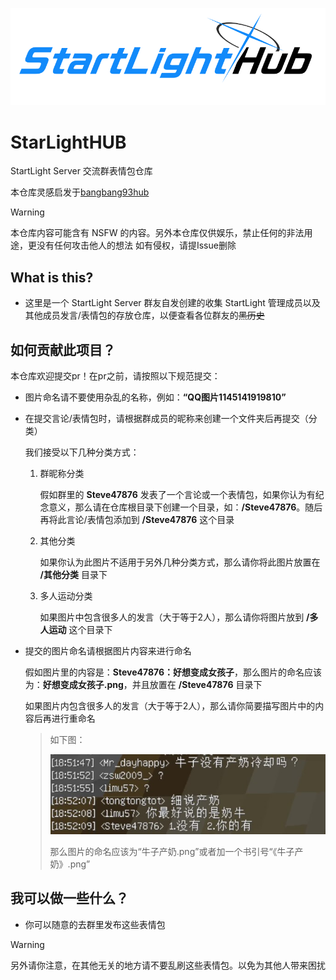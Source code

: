![starlighthub](./.github/starlighthub.png)

# StarLightHUB

StartLight Server 交流群表情包仓库

本仓库灵感启发于[bangbang93hub](https://github.com/Mxmilu666/bangbang93HUB/tree/main?tab=readme-ov-file)

> [!WARNING]
>
> 本仓库内容可能含有 NSFW 的内容。另外本仓库仅供娱乐，禁止任何的非法用途，更没有任何攻击他人的想法
> 如有侵权，请提Issue删除

## What is this?

- 这里是一个 StartLight Server 群友自发创建的收集 StartLight 管理成员以及其他成员发言/表情包的存放仓库，以便查看各位群友的~~黑历史~~

## 如何贡献此项目？

本仓库欢迎提交pr！在pr之前，请按照以下规范提交：

- 图片命名请不要使用杂乱的名称，例如：**“QQ图片1145141919810”**

- 在提交言论/表情包时，请根据群成员的昵称来创建一个文件夹后再提交（分类）

  我们接受以下几种分类方式：

  1. 群昵称分类

     假如群里的 **Steve47876** 发表了一个言论或一个表情包，如果你认为有纪念意义，那么请在仓库根目录下创建一个目录，如：**/Steve47876**。随后再将此言论/表情包添加到 **/Steve47876** 这个目录

  2. 其他分类

     如果你认为此图片不适用于另外几种分类方式，那么请你将此图片放置在 **/其他分类** 目录下

  3. 多人运动分类

     如果图片中包含很多人的发言（大于等于2人），那么请你将图片放到 **/多人运动** 这个目录下

- 提交的图片命名请根据图片内容来进行命名

  假如图片里的内容是：**Steve47876：好想变成女孩子**，那么图片的命名应该为：**好想变成女孩子.png**，并且放置在 **/Steve47876** 目录下
  
  如果图片内包含很多人的发言（大于等于2人），那么请你简要描写图片中的内容后再进行重命名
  
  > 如下图：
  > 
  > ![《牛子产奶》](./多人运动/《牛子产奶》.png)
  > 
  > 那么图片的命名应该为“牛子产奶.png”或者加一个书引号“《牛子产奶》.png”

## 我可以做一些什么？

- 你可以随意的去群里发布这些表情包

> [!WARNING]
>
> 另外请你注意，在其他无关的地方请不要乱刷这些表情包。以免为其他人带来困扰
